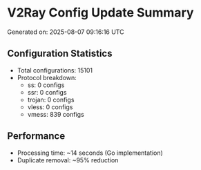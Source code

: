 # V2Ray Config Update Summary
Generated on: 2025-08-07 09:16:16 UTC

## Configuration Statistics
- Total configurations: 15101
- Protocol breakdown:
  - ss: 0 configs
  - ssr: 0 configs
  - trojan: 0 configs
  - vless: 0 configs
  - vmess: 839 configs

## Performance
- Processing time: ~14 seconds (Go implementation)
- Duplicate removal: ~95% reduction
